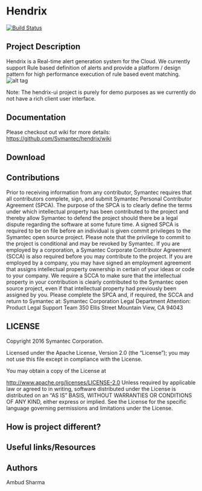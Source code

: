 # Hendrix
[![Build Status](https://travis-ci.org/Symantec/hendrix.svg?branch=master)](https://travis-ci.org/Symantec/hendrix)

## Project Description
Hendrix is a Real-time alert generation system for the Cloud. We currently support Rule based definition of alerts and provide a platform / design pattern for high performance
execution of rule based event matching.
![alt tag](https://github.com/Symantec/hendrix/blob/master/docs/images/hendrix.png "Hendrix logo")

Note: The hendrix-ui project is purely for demo purposes as we currently do not have a rich client user interface.

## Documentation
Please checkout out wiki for more details: https://github.com/Symantec/hendrix/wiki

## Download

## Contributions

Prior to receiving information from any contributor, Symantec requires that all contributors complete, sign, and submit Symantec Personal Contributor Agreement (SPCA).  The purpose of the SPCA is to clearly define the terms under which intellectual property has been contributed to the project and thereby allow Symantec to defend the project should there be a legal dispute regarding the software at some future time. A signed SPCA is required to be on file before an individual is given commit privileges to the Symantec open source project.  Please note that the privilege to commit to the project is conditional and may be revoked by Symantec.
If you are employed by a corporation, a Symantec Corporate Contributor Agreement (SCCA) is also required before you may contribute to the project.   If you are employed by a company, you may have signed an employment agreement that assigns intellectual property ownership in certain of your ideas or code to your company.  We require a SCCA to make sure that the intellectual property in your contribution is clearly contributed to the Symantec open source project, even if that intellectual property had previously been assigned by you.
Please complete the SPCA and, if required, the SCCA and return to Symantec at:
Symantec Corporation
Legal Department
Attention:  Product Legal Support Team
350 Ellis Street
Mountain View, CA 94043

## LICENSE

Copyright 2016 Symantec Corporation.

Licensed under the Apache License, Version 2.0 (the “License”); you may not use this file except in compliance with the License.

You may obtain a copy of the License at

http://www.apache.org/licenses/LICENSE-2.0 Unless required by applicable law or agreed to in writing, software distributed under the License is distributed on an “AS IS” BASIS, WITHOUT WARRANTIES OR CONDITIONS OF ANY KIND, either express or implied. See the License for the specific language governing permissions and limitations under the License.


## How is project different?

## Useful links/Resources

## Authors
Ambud Sharma
